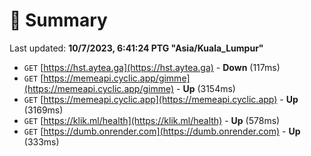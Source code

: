# 📖 Summary
Last updated: **10/7/2023, 6:41:24 PTG "Asia/Kuala_Lumpur"**

- `GET` [https://hst.aytea.ga](https://hst.aytea.ga) - **Down** (117ms)
- `GET` [https://memeapi.cyclic.app/gimme](https://memeapi.cyclic.app/gimme) - **Up** (3154ms)
- `GET` [https://memeapi.cyclic.app](https://memeapi.cyclic.app) - **Up** (3169ms)
- `GET` [https://klik.ml/health](https://klik.ml/health) - **Up** (578ms)
- `GET` [https://dumb.onrender.com](https://dumb.onrender.com) - **Up** (333ms)
